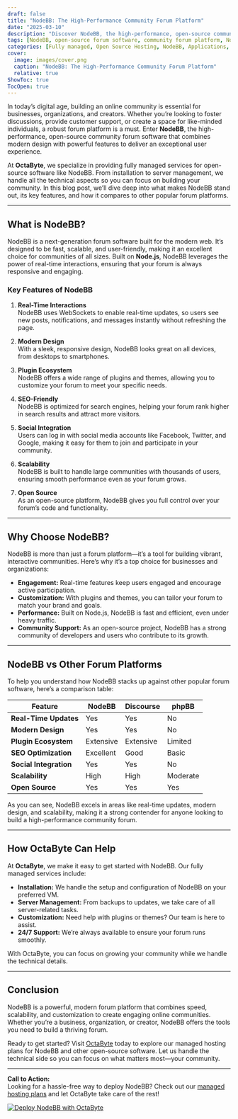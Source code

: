 ```yaml
---
draft: false
title: "NodeBB: The High-Performance Community Forum Platform"
date: "2025-03-10"
description: "Discover NodeBB, the high-performance, open-source community forum platform that combines modern design with powerful features. Learn why NodeBB is the perfect choice for building engaging online communities and how it compares to other forum software."
tags: [NodeBB, open-source forum software, community forum platform, NodeBB vs Discourse, NodeBB vs phpBB, high-performance forum, managed forum hosting, OctaByte, open-source software hosting]
categories: [Fully managed, Open Source Hosting, NodeBB, Applications, Forum Community]
cover:
  image: images/cover.png
  caption: "NodeBB: The High-Performance Community Forum Platform"
  relative: true
ShowToc: true
TocOpen: true
---
```



In today’s digital age, building an online community is essential for businesses, organizations, and creators. Whether you’re looking to foster discussions, provide customer support, or create a space for like-minded individuals, a robust forum platform is a must. Enter **NodeBB**, the high-performance, open-source community forum software that combines modern design with powerful features to deliver an exceptional user experience.

At **OctaByte**, we specialize in providing fully managed services for open-source software like NodeBB. From installation to server management, we handle all the technical aspects so you can focus on building your community. In this blog post, we’ll dive deep into what makes NodeBB stand out, its key features, and how it compares to other popular forum platforms.

---

## What is NodeBB?

NodeBB is a next-generation forum software built for the modern web. It’s designed to be fast, scalable, and user-friendly, making it an excellent choice for communities of all sizes. Built on **Node.js**, NodeBB leverages the power of real-time interactions, ensuring that your forum is always responsive and engaging.

### Key Features of NodeBB

1. **Real-Time Interactions**  
   NodeBB uses WebSockets to enable real-time updates, so users see new posts, notifications, and messages instantly without refreshing the page.

2. **Modern Design**  
   With a sleek, responsive design, NodeBB looks great on all devices, from desktops to smartphones.

3. **Plugin Ecosystem**  
   NodeBB offers a wide range of plugins and themes, allowing you to customize your forum to meet your specific needs.

4. **SEO-Friendly**  
   NodeBB is optimized for search engines, helping your forum rank higher in search results and attract more visitors.

5. **Social Integration**  
   Users can log in with social media accounts like Facebook, Twitter, and Google, making it easy for them to join and participate in your community.

6. **Scalability**  
   NodeBB is built to handle large communities with thousands of users, ensuring smooth performance even as your forum grows.

7. **Open Source**  
   As an open-source platform, NodeBB gives you full control over your forum’s code and functionality.

---

## Why Choose NodeBB?

NodeBB is more than just a forum platform—it’s a tool for building vibrant, interactive communities. Here’s why it’s a top choice for businesses and organizations:

- **Engagement:** Real-time features keep users engaged and encourage active participation.
- **Customization:** With plugins and themes, you can tailor your forum to match your brand and goals.
- **Performance:** Built on Node.js, NodeBB is fast and efficient, even under heavy traffic.
- **Community Support:** As an open-source project, NodeBB has a strong community of developers and users who contribute to its growth.

---

## NodeBB vs Other Forum Platforms

To help you understand how NodeBB stacks up against other popular forum software, here’s a comparison table:

| Feature                | NodeBB               | Discourse            | phpBB                |
|------------------------|----------------------|----------------------|----------------------|
| **Real-Time Updates**  | Yes                  | Yes                  | No                   |
| **Modern Design**      | Yes                  | Yes                  | No                   |
| **Plugin Ecosystem**   | Extensive            | Extensive            | Limited              |
| **SEO Optimization**   | Excellent            | Good                 | Basic                |
| **Social Integration** | Yes                  | Yes                  | No                   |
| **Scalability**        | High                 | High                 | Moderate             |
| **Open Source**        | Yes                  | Yes                  | Yes                  |

As you can see, NodeBB excels in areas like real-time updates, modern design, and scalability, making it a strong contender for anyone looking to build a high-performance community forum.

---

## How OctaByte Can Help

At **OctaByte**, we make it easy to get started with NodeBB. Our fully managed services include:

- **Installation:** We handle the setup and configuration of NodeBB on your preferred VM.
- **Server Management:** From backups to updates, we take care of all server-related tasks.
- **Customization:** Need help with plugins or themes? Our team is here to assist.
- **24/7 Support:** We’re always available to ensure your forum runs smoothly.

With OctaByte, you can focus on growing your community while we handle the technical details.

---

## Conclusion

NodeBB is a powerful, modern forum platform that combines speed, scalability, and customization to create engaging online communities. Whether you’re a business, organization, or creator, NodeBB offers the tools you need to build a thriving forum.

Ready to get started? Visit [OctaByte](https://octabyte.io) today to explore our managed hosting plans for NodeBB and other open-source software. Let us handle the technical side so you can focus on what matters most—your community.

---

**Call to Action:**  
Looking for a hassle-free way to deploy NodeBB? Check out our [managed hosting plans](https://octabyte.io) and let OctaByte take care of the rest!

[![Deploy NodeBB with OctaByte](/images/deploy-on-octabyte.png)](https://octabyte.io/fully-managed-open-source-services/applications/forum-community/nodebb)